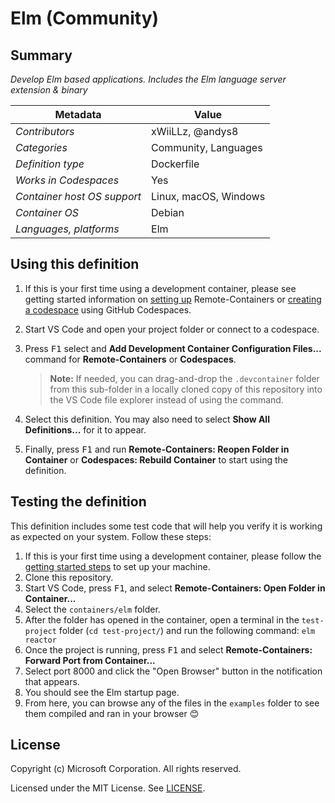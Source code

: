 # Elm (Community)

## Summary

*Develop Elm based applications. Includes the Elm language server extension & binary*

| Metadata | Value |  
|----------|-------|
| *Contributors* | xWiiLLz, @andys8 |
| *Categories* | Community, Languages |
| *Definition type* | Dockerfile |
| *Works in Codespaces* | Yes |
| *Container host OS support* | Linux, macOS, Windows |
| *Container OS* | Debian |
| *Languages, platforms* | Elm |

## Using this definition

1. If this is your first time using a development container, please see getting started information on [setting up](https://aka.ms/vscode-remote/containers/getting-started) Remote-Containers or [creating a codespace](https://aka.ms/ghcs-open-codespace) using GitHub Codespaces.

2. Start VS Code and open your project folder or connect to a codespace.

3. Press <kbd>F1</kbd> select and **Add Development Container Configuration Files...** command for **Remote-Containers** or **Codespaces**.

   > **Note:** If needed, you can drag-and-drop the `.devcontainer` folder from this sub-folder in a locally cloned copy of this repository into the VS Code file explorer instead of using the command.

4. Select this definition. You may also need to select **Show All Definitions...** for it to appear.

5. Finally, press <kbd>F1</kbd> and run **Remote-Containers: Reopen Folder in Container** or **Codespaces: Rebuild Container** to start using the definition.

## Testing the definition

This definition includes some test code that will help you verify it is working as expected on your system. Follow these steps:

1. If this is your first time using a development container, please follow the [getting started steps](https://aka.ms/vscode-remote/containers/getting-started) to set up your machine.
2. Clone this repository.
3. Start VS Code, press <kbd>F1</kbd>, and select **Remote-Containers: Open Folder in Container...**
4. Select the `containers/elm` folder.
5. After the folder has opened in the container, open a terminal in the `test-project` folder (`cd test-project/`) and run the following command: `elm reactor`
6. Once the project is running, press <kbd>F1</kbd> and select **Remote-Containers: Forward Port from Container...**
7. Select port 8000 and click the "Open Browser" button in the notification that appears.
8. You should see the Elm startup page.
9. From here, you can browse any of the files in the `examples` folder to see them compiled and ran in your browser 😊

## License

Copyright (c) Microsoft Corporation. All rights reserved.

Licensed under the MIT License. See [LICENSE](https://github.com/microsoft/vscode-dev-containers/blob/main/LICENSE).
